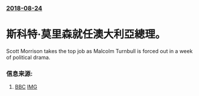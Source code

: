 ### [2018-08-24](/news/2018/08/24/index.md)

##### 
# 斯科特·莫里森就任澳大利亞總理。 

Scott Morrison takes the top job as Malcolm Turnbull is forced out in a week of political drama.


### 信息来源:

1. [BBC](https://www.bbc.co.uk/news/world-australia-45292637) [IMG](https://ichef.bbci.co.uk/images/ic/1024x576/p06jb4sg.jpg)
